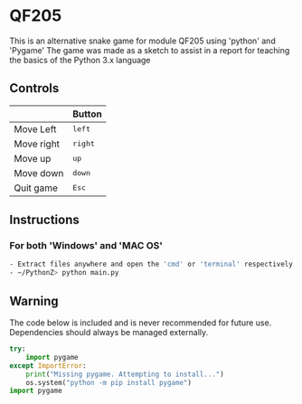 # QF205

This is an alternative snake game for module QF205 using 'python' and 'Pygame'
The game was made as a sketch to assist in a report for teaching the basics of the Python 3.x language

## Controls

|              | Button              |
|--------------|---------------------|
| Move Left    | <kbd>left</kbd>     |
| Move right   | <kbd>right</kbd>    |
| Move up      | <kbd>up</kbd>       |
| Move down    | <kbd>down</kbd>     |
| Quit game    | <kbd>Esc</kbd>      |

## Instructions

### For both 'Windows' and 'MAC OS'
```bash
- Extract files anywhere and open the 'cmd' or 'terminal' respectively in the PythonZ folder
- ~/PythonZ> python main.py
```

## Warning
The code below is included and is never recommended for future use.
Dependencies should always be managed externally.
```python
try:
    import pygame
except ImportError:
    print("Missing pygame. Attempting to install...")
    os.system("python -m pip install pygame")
import pygame
```